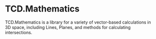 TCD.Mathematics
===============

TCD.Mathematics is a library for a variety of vector-based calculations in 3D space, including Lines, Planes, and methods for calculating intersections.
